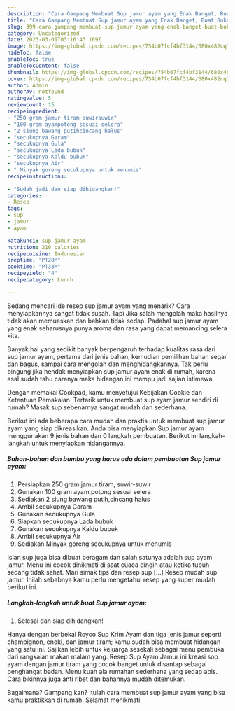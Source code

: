 ```yaml
---
description: "Cara Gampang Membuat Sup jamur ayam yang Enak Banget, Buat Buka Puasa Bisa Manjain Lidah"
title: "Cara Gampang Membuat Sup jamur ayam yang Enak Banget, Buat Buka Puasa Bisa Manjain Lidah"
slug: 399-cara-gampang-membuat-sup-jamur-ayam-yang-enak-banget-buat-buka-puasa-bisa-manjain-lidah
category: Uncategorized
date: 2023-03-01T03:16:43.169Z
image: https://img-global.cpcdn.com/recipes/754b07fcf4bf3144/680x482cq70/sup-jamur-ayam-foto-resep-utama.jpg
hideToc: false
enableToc: true
enableTocContent: false
thumbnail: https://img-global.cpcdn.com/recipes/754b07fcf4bf3144/680x482cq70/sup-jamur-ayam-foto-resep-utama.jpg
cover: https://img-global.cpcdn.com/recipes/754b07fcf4bf3144/680x482cq70/sup-jamur-ayam-foto-resep-utama.jpg
author: Admin
authorAv: notfound
ratingvalue: 5
reviewcount: 15
recipeingredient:
- "250 gram jamur tiram suwirsuwir"
- "100 gram ayampotong sesuai selera"
- "2 siung bawang putihcincang halus"
- "secukupnya Garam"
- "secukupnya Gula"
- "secukupnya Lada bubuk"
- "secukupnya Kaldu bubuk"
- "secukupnya Air"
- " Minyak goreng secukupnya untuk menumis"
recipeinstructions:

- "Sudah jadi dan siap dihidangkan!"
categories:
- Resep
tags:
- sup
- jamur
- ayam

katakunci: sup jamur ayam 
nutrition: 210 calories
recipecuisine: Indonesian
preptime: "PT20M"
cooktime: "PT33M"
recipeyield: "4"
recipecategory: Lunch

---
```



Sedang mencari ide resep sup jamur ayam yang menarik? Cara menyiapkannya sangat tidak susah. Tapi Jika salah mengolah maka hasilnya tidak akan memuaskan dan bahkan tidak sedap. Padahal sup jamur ayam yang enak seharusnya punya aroma dan rasa yang dapat memancing selera kita.


Banyak hal yang sedikit banyak berpengaruh terhadap kualitas rasa dari sup jamur ayam, pertama dari jenis bahan, kemudian pemilihan bahan segar dan bagus, sampai cara mengolah dan menghidangkannya. Tak perlu bingung jika hendak menyiapkan sup jamur ayam enak di rumah, karena asal sudah tahu caranya maka hidangan ini mampu jadi sajian istimewa.

Dengan memakai Cookpad, kamu menyetujui Kebijakan Cookie dan Ketentuan Pemakaian. Tertarik untuk membuat sup ayam jamur sendiri di rumah? Masak sup sebenarnya sangat mudah dan sederhana.


Berikut ini ada beberapa cara mudah dan praktis untuk membuat sup jamur ayam yang siap dikreasikan. Anda bisa menyiapkan Sup jamur ayam menggunakan 9 jenis bahan dan 0 langkah pembuatan. Berikut ini langkah-langkah untuk menyiapkan hidangannya.

<!--inarticleads1-->

##### Bahan-bahan dan bumbu yang harus ada dalam pembuatan Sup jamur ayam:

1. Persiapkan 250 gram jamur tiram, suwir-suwir
1. Gunakan 100 gram ayam,potong sesuai selera
1. Sediakan 2 siung bawang putih,cincang halus
1. Ambil secukupnya Garam
1. Gunakan secukupnya Gula
1. Siapkan secukupnya Lada bubuk
1. Gunakan secukupnya Kaldu bubuk
1. Ambil secukupnya Air
1. Sediakan  Minyak goreng secukupnya untuk menumis


Isian sup juga bisa dibuat beragam dan salah satunya adalah sup ayam jamur. Menu ini cocok dinikmati di saat cuaca dingin atau ketika tubuh sedang tidak sehat. Mari simak tips dan resep sup […] Resep mudah sup jamur. Inilah sebabnya kamu perlu mengetahui resep yang super mudah berikut ini. 

<!--inarticleads2-->

##### Langkah-langkah untuk buat Sup jamur ayam:


1. Selesai dan siap dihidangkan!

Hanya dengan berbekal Royco Sup Krim Ayam dan tiga jenis jamur seperti champignon, enoki, dan jamur tiram; kamu sudah bisa membuat hidangan yang satu ini. Sajikan lebih untuk keluarga sesekali sebagai menu pembuka dari rangkaian makan malam yang. Resep Sup Ayam Jamur ini kreasi sop ayam dengan jamur tiram yang cocok banget untuk disantap sebagai penghangat badan. Menu kuah ala rumahan sederhana yang sedap abis. Cara bikinnya juga anti ribet dan bahannya mudah ditemukan. 

Bagaimana? Gampang kan? Itulah cara membuat sup jamur ayam yang bisa kamu praktikkan di rumah. Selamat menikmati
